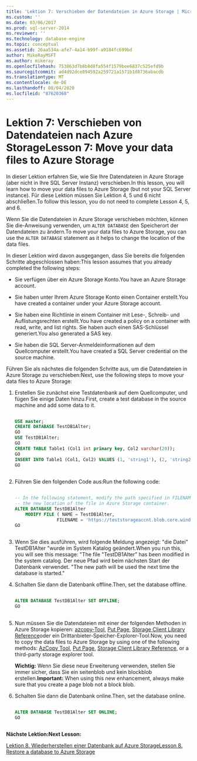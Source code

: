 ```yaml
---
title: 'Lektion 7: Verschieben der Datendateien in Azure Storage | Microsoft-Dokumentation'
ms.custom: ''
ms.date: 03/06/2017
ms.prod: sql-server-2014
ms.reviewer: ''
ms.technology: database-engine
ms.topic: conceptual
ms.assetid: 26aa534a-afe7-4a14-b99f-a9184fc699bd
author: MikeRayMSFT
ms.author: mikeray
ms.openlocfilehash: 753863d7b8b8d8fa554f1579bee6837c525efd9b
ms.sourcegitcommit: ad4d92dce894592a259721a1571b1d8736abacdb
ms.translationtype: MT
ms.contentlocale: de-DE
ms.lasthandoff: 08/04/2020
ms.locfileid: "87620368"
---
```

# <a name="lesson-7-move-your-data-files-to-azure-storage"></a><span data-ttu-id="7684e-102">Lektion 7: Verschieben von Datendateien nach Azure Storage</span><span class="sxs-lookup"><span data-stu-id="7684e-102">Lesson 7: Move your data files to Azure Storage</span></span>
  <span data-ttu-id="7684e-103">In dieser Lektion erfahren Sie, wie Sie Ihre Datendateien in Azure Storage (aber nicht in Ihre SQL Server Instanz) verschieben.</span><span class="sxs-lookup"><span data-stu-id="7684e-103">In this lesson, you will learn how to move your data files to Azure Storage (but not your SQL Server instance).</span></span> <span data-ttu-id="7684e-104">Für diese Lektion müssen Sie Lektion 4, 5 und 6 nicht abschließen.</span><span class="sxs-lookup"><span data-stu-id="7684e-104">To follow this lesson, you do not need to complete Lesson 4, 5, and 6.</span></span>  
  
 <span data-ttu-id="7684e-105">Wenn Sie die Datendateien in Azure Storage verschieben möchten, können Sie die-Anweisung verwenden, um `ALTER DATABASE` den Speicherort der Datendateien zu ändern.</span><span class="sxs-lookup"><span data-stu-id="7684e-105">To move your data files to Azure Storage, you can use the `ALTER DATABASE` statement as it helps to change the location of the data files.</span></span>  
  
 <span data-ttu-id="7684e-106">In dieser Lektion wird davon ausgegangen, dass Sie bereits die folgenden Schritte abgeschlossen haben:</span><span class="sxs-lookup"><span data-stu-id="7684e-106">This lesson assumes that you already completed the following steps:</span></span>  
  
-   <span data-ttu-id="7684e-107">Sie verfügen über ein Azure Storage Konto.</span><span class="sxs-lookup"><span data-stu-id="7684e-107">You have an Azure Storage account.</span></span>  
  
-   <span data-ttu-id="7684e-108">Sie haben unter Ihrem Azure Storage Konto einen Container erstellt.</span><span class="sxs-lookup"><span data-stu-id="7684e-108">You have created a container under your Azure Storage account.</span></span>  
  
-   <span data-ttu-id="7684e-109">Sie haben eine Richtlinie in einem Container mit Lese-, Schreib- und Auflistungsrechten erstellt.</span><span class="sxs-lookup"><span data-stu-id="7684e-109">You have created a policy on a container with read, write, and list rights.</span></span> <span data-ttu-id="7684e-110">Sie haben auch einen SAS-Schlüssel generiert.</span><span class="sxs-lookup"><span data-stu-id="7684e-110">You also generated a SAS key.</span></span>  
  
-   <span data-ttu-id="7684e-111">Sie haben die SQL Server-Anmeldeinformationen auf dem Quellcomputer erstellt.</span><span class="sxs-lookup"><span data-stu-id="7684e-111">You have created a SQL Server credential on the source machine.</span></span>  
  
 <span data-ttu-id="7684e-112">Führen Sie als nächstes die folgenden Schritte aus, um die Datendateien in Azure Storage zu verschieben:</span><span class="sxs-lookup"><span data-stu-id="7684e-112">Next, use the following steps to move your data files to Azure Storage:</span></span>  
  
1.  <span data-ttu-id="7684e-113">Erstellen Sie zunächst eine Testdatenbank auf dem Quellcomputer, und fügen Sie einige Daten hinzu.</span><span class="sxs-lookup"><span data-stu-id="7684e-113">First, create a test database in the source machine and add some data to it.</span></span>  
  
    ```sql  
  
    USE master;   
    CREATE DATABASE TestDB1Alter;   
    GO   
    USE TestDB1Alter;   
    GO   
    CREATE TABLE Table1 (Col1 int primary key, Col2 varchar(20));   
    GO   
    INSERT INTO Table1 (Col1, Col2) VALUES (1, 'string1'), (2, 'string2');   
    GO  
  
    ```  
  
2.  <span data-ttu-id="7684e-114">Führen Sie den folgenden Code aus:</span><span class="sxs-lookup"><span data-stu-id="7684e-114">Run the following code:</span></span>  
  
    ```sql  
  
    -- In the following statement, modify the path specified in FILENAME to   
    -- the new location of the file in Azure Storage container.   
    ALTER DATABASE TestDB1Alter    
        MODIFY FILE ( NAME = TestDB1Alter,    
                    FILENAME = 'https://teststorageaccnt.blob.core.windows.net/testcontaineralter/TestDB1AlterData.mdf');   
    GO  
  
    ```  
  
3.  <span data-ttu-id="7684e-115">Wenn Sie dies ausführen, wird folgende Meldung angezeigt: "die Datei" TestDB1Alter "wurde im System Katalog geändert.</span><span class="sxs-lookup"><span data-stu-id="7684e-115">When you run this, you will see this message: "The file "TestDB1Alter" has been modified in the system catalog.</span></span> <span data-ttu-id="7684e-116">Der neue Pfad wird beim nächsten Start der Datenbank verwendet. "</span><span class="sxs-lookup"><span data-stu-id="7684e-116">The new path will be used the next time the database is started."</span></span>  
  
4.  <span data-ttu-id="7684e-117">Schalten Sie dann die Datenbank offline.</span><span class="sxs-lookup"><span data-stu-id="7684e-117">Then, set the database offline.</span></span>  
  
    ```sql  
  
    ALTER DATABASE TestDB1Alter SET OFFLINE;   
    GO  
  
    ```  
  
5.  <span data-ttu-id="7684e-118">Nun müssen Sie die Datendateien mit einer der folgenden Methoden in Azure Storage kopieren: [azcopy-Tool](https://docs.microsoft.com/archive/blogs/windowsazurestorage/azcopy-uploadingdownloading-files-for-windows-azure-blobs), [Put Page](https://msdn.microsoft.com/library/azure/ee691975.aspx), [Storage Client Library Reference](https://msdn.microsoft.com/library/azure/dn261237.aspx)oder ein Drittanbieter-Speicher-Explorer-Tool.</span><span class="sxs-lookup"><span data-stu-id="7684e-118">Now, you need to copy the data files to Azure Storage by using one of the following methods: [AzCopy Tool](https://docs.microsoft.com/archive/blogs/windowsazurestorage/azcopy-uploadingdownloading-files-for-windows-azure-blobs), [Put Page](https://msdn.microsoft.com/library/azure/ee691975.aspx), [Storage Client Library Reference](https://msdn.microsoft.com/library/azure/dn261237.aspx), or a third-party storage explorer tool.</span></span>  
  
     <span data-ttu-id="7684e-119">**Wichtig:** Wenn Sie diese neue Erweiterung verwenden, stellen Sie immer sicher, dass Sie ein seitenblob und kein blockblob erstellen.</span><span class="sxs-lookup"><span data-stu-id="7684e-119">**Important:** When using this new enhancement, always make sure that you create a page blob not a block blob.</span></span>  
  
6.  <span data-ttu-id="7684e-120">Schalten Sie dann die Datenbank online.</span><span class="sxs-lookup"><span data-stu-id="7684e-120">Then, set the database online.</span></span>  
  
    ```sql  
  
    ALTER DATABASE TestDB1Alter SET ONLINE;   
    GO  
  
    ```  
  
 <span data-ttu-id="7684e-121">**Nächste Lektion:**</span><span class="sxs-lookup"><span data-stu-id="7684e-121">**Next Lesson:**</span></span>  
  
 [<span data-ttu-id="7684e-122">Lektion 8. Wiederherstellen einer Datenbank auf Azure Storage</span><span class="sxs-lookup"><span data-stu-id="7684e-122">Lesson 8. Restore a database to Azure Storage</span></span>](lesson-7-restore-a-database-to-a-point-in-time.md)  
  
  
